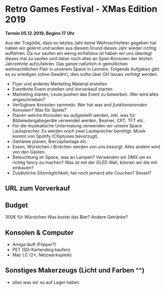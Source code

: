 # Retro Games Festival - XMas Edition 2019

__Termin 05.12.2019, Beginn 17 Uhr__

Aus der Tragödie, dass es letztes Jahr keine Weihnachtsfeier gegeben hat haben wir gelernt und wollen aus diesem Grund dieses Jahr wieder richtig auffahren. Da nur saufen ein wenig einfallslos ist haben wir uns überlegt dieses mal zu saufen und dabei noch alles an Spiel-Konsolen der letzten Jahrzehnte aufzufahren. Das ganze natürlich in gemütlichen weihnachtlichen Flair in unserem Space in Lemiers.
Folgende Aufgaben gibt es zu erledigen (ohne Gewähr), dies sollte über GH Issues verfolgt werden.
* Flyer und anderes Marketing Material erstellen
* Eventbrite Event erstellen und Vorverkauf starten
* Marketing starten, Leute pushen das Event zu bewerben. Wer wird alles angeschrieben?
* Verfügbare Konsolen sammeln. Wer hat was and *funktionierenden* Konsolen? Was für Spiele?
* Planen welche Konsolen wo aufgestellt werden, inkl. was für Bildwiedergabegeräte verwendet werden, Beamer, CRT, TFT etc.
* Für die musikalische Untermalung verwenden wir unsere Space Lautsprecher. Es werden noch zwei Lautsprecher benötigt. Musik kommt von Spotify (Chiptunes bevorzugt).
* Getränke planen, Bierzapfanlage etc.
* Essen, Würstchen / Brötchen werden von uns besorgt. Alles andere wird von den Gästen.
* Beleuchtung im Space, was an Lampen? Verwenden wir DMX um es richtig fancy zu machen? Was ist mit der OLED Wall, können wir die mit einbauen?
* Zusätzliche Sitzmöglichkeit, hat noch jemand alte Couches? Sessel?

## URL zum Vorverkauf


## Budget
300€ für Würstchen
Was kostet das Bier?
Andere Getränke?

## Konsolen & Computer
* Amiga läuft (Flipper?)
* PET (SD-Kartending kaufen)
* Mac LC (2*, Netzwerkspiele)

## Sonstiges Makerzeugs (Licht und Farben ^^)
* alles was wir so auf Lager haben
